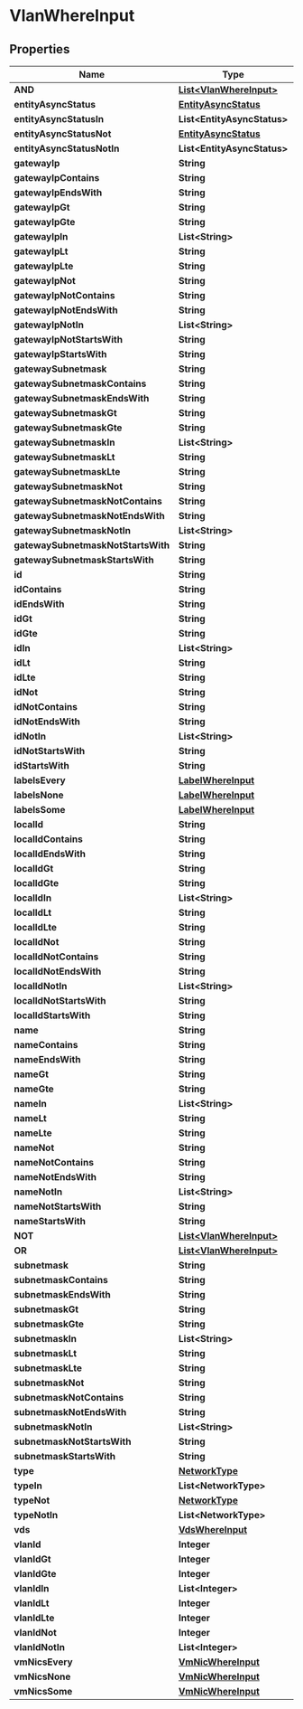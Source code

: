

# VlanWhereInput


## Properties

Name | Type | Description | Notes
------------ | ------------- | ------------- | -------------
**AND** | [**List&lt;VlanWhereInput&gt;**](VlanWhereInput.md) |  |  [optional]
**entityAsyncStatus** | [**EntityAsyncStatus**](EntityAsyncStatus.md) |  |  [optional]
**entityAsyncStatusIn** | **List&lt;EntityAsyncStatus&gt;** |  |  [optional]
**entityAsyncStatusNot** | [**EntityAsyncStatus**](EntityAsyncStatus.md) |  |  [optional]
**entityAsyncStatusNotIn** | **List&lt;EntityAsyncStatus&gt;** |  |  [optional]
**gatewayIp** | **String** |  |  [optional]
**gatewayIpContains** | **String** |  |  [optional]
**gatewayIpEndsWith** | **String** |  |  [optional]
**gatewayIpGt** | **String** |  |  [optional]
**gatewayIpGte** | **String** |  |  [optional]
**gatewayIpIn** | **List&lt;String&gt;** |  |  [optional]
**gatewayIpLt** | **String** |  |  [optional]
**gatewayIpLte** | **String** |  |  [optional]
**gatewayIpNot** | **String** |  |  [optional]
**gatewayIpNotContains** | **String** |  |  [optional]
**gatewayIpNotEndsWith** | **String** |  |  [optional]
**gatewayIpNotIn** | **List&lt;String&gt;** |  |  [optional]
**gatewayIpNotStartsWith** | **String** |  |  [optional]
**gatewayIpStartsWith** | **String** |  |  [optional]
**gatewaySubnetmask** | **String** |  |  [optional]
**gatewaySubnetmaskContains** | **String** |  |  [optional]
**gatewaySubnetmaskEndsWith** | **String** |  |  [optional]
**gatewaySubnetmaskGt** | **String** |  |  [optional]
**gatewaySubnetmaskGte** | **String** |  |  [optional]
**gatewaySubnetmaskIn** | **List&lt;String&gt;** |  |  [optional]
**gatewaySubnetmaskLt** | **String** |  |  [optional]
**gatewaySubnetmaskLte** | **String** |  |  [optional]
**gatewaySubnetmaskNot** | **String** |  |  [optional]
**gatewaySubnetmaskNotContains** | **String** |  |  [optional]
**gatewaySubnetmaskNotEndsWith** | **String** |  |  [optional]
**gatewaySubnetmaskNotIn** | **List&lt;String&gt;** |  |  [optional]
**gatewaySubnetmaskNotStartsWith** | **String** |  |  [optional]
**gatewaySubnetmaskStartsWith** | **String** |  |  [optional]
**id** | **String** |  |  [optional]
**idContains** | **String** |  |  [optional]
**idEndsWith** | **String** |  |  [optional]
**idGt** | **String** |  |  [optional]
**idGte** | **String** |  |  [optional]
**idIn** | **List&lt;String&gt;** |  |  [optional]
**idLt** | **String** |  |  [optional]
**idLte** | **String** |  |  [optional]
**idNot** | **String** |  |  [optional]
**idNotContains** | **String** |  |  [optional]
**idNotEndsWith** | **String** |  |  [optional]
**idNotIn** | **List&lt;String&gt;** |  |  [optional]
**idNotStartsWith** | **String** |  |  [optional]
**idStartsWith** | **String** |  |  [optional]
**labelsEvery** | [**LabelWhereInput**](LabelWhereInput.md) |  |  [optional]
**labelsNone** | [**LabelWhereInput**](LabelWhereInput.md) |  |  [optional]
**labelsSome** | [**LabelWhereInput**](LabelWhereInput.md) |  |  [optional]
**localId** | **String** |  |  [optional]
**localIdContains** | **String** |  |  [optional]
**localIdEndsWith** | **String** |  |  [optional]
**localIdGt** | **String** |  |  [optional]
**localIdGte** | **String** |  |  [optional]
**localIdIn** | **List&lt;String&gt;** |  |  [optional]
**localIdLt** | **String** |  |  [optional]
**localIdLte** | **String** |  |  [optional]
**localIdNot** | **String** |  |  [optional]
**localIdNotContains** | **String** |  |  [optional]
**localIdNotEndsWith** | **String** |  |  [optional]
**localIdNotIn** | **List&lt;String&gt;** |  |  [optional]
**localIdNotStartsWith** | **String** |  |  [optional]
**localIdStartsWith** | **String** |  |  [optional]
**name** | **String** |  |  [optional]
**nameContains** | **String** |  |  [optional]
**nameEndsWith** | **String** |  |  [optional]
**nameGt** | **String** |  |  [optional]
**nameGte** | **String** |  |  [optional]
**nameIn** | **List&lt;String&gt;** |  |  [optional]
**nameLt** | **String** |  |  [optional]
**nameLte** | **String** |  |  [optional]
**nameNot** | **String** |  |  [optional]
**nameNotContains** | **String** |  |  [optional]
**nameNotEndsWith** | **String** |  |  [optional]
**nameNotIn** | **List&lt;String&gt;** |  |  [optional]
**nameNotStartsWith** | **String** |  |  [optional]
**nameStartsWith** | **String** |  |  [optional]
**NOT** | [**List&lt;VlanWhereInput&gt;**](VlanWhereInput.md) |  |  [optional]
**OR** | [**List&lt;VlanWhereInput&gt;**](VlanWhereInput.md) |  |  [optional]
**subnetmask** | **String** |  |  [optional]
**subnetmaskContains** | **String** |  |  [optional]
**subnetmaskEndsWith** | **String** |  |  [optional]
**subnetmaskGt** | **String** |  |  [optional]
**subnetmaskGte** | **String** |  |  [optional]
**subnetmaskIn** | **List&lt;String&gt;** |  |  [optional]
**subnetmaskLt** | **String** |  |  [optional]
**subnetmaskLte** | **String** |  |  [optional]
**subnetmaskNot** | **String** |  |  [optional]
**subnetmaskNotContains** | **String** |  |  [optional]
**subnetmaskNotEndsWith** | **String** |  |  [optional]
**subnetmaskNotIn** | **List&lt;String&gt;** |  |  [optional]
**subnetmaskNotStartsWith** | **String** |  |  [optional]
**subnetmaskStartsWith** | **String** |  |  [optional]
**type** | [**NetworkType**](NetworkType.md) |  |  [optional]
**typeIn** | **List&lt;NetworkType&gt;** |  |  [optional]
**typeNot** | [**NetworkType**](NetworkType.md) |  |  [optional]
**typeNotIn** | **List&lt;NetworkType&gt;** |  |  [optional]
**vds** | [**VdsWhereInput**](VdsWhereInput.md) |  |  [optional]
**vlanId** | **Integer** |  |  [optional]
**vlanIdGt** | **Integer** |  |  [optional]
**vlanIdGte** | **Integer** |  |  [optional]
**vlanIdIn** | **List&lt;Integer&gt;** |  |  [optional]
**vlanIdLt** | **Integer** |  |  [optional]
**vlanIdLte** | **Integer** |  |  [optional]
**vlanIdNot** | **Integer** |  |  [optional]
**vlanIdNotIn** | **List&lt;Integer&gt;** |  |  [optional]
**vmNicsEvery** | [**VmNicWhereInput**](VmNicWhereInput.md) |  |  [optional]
**vmNicsNone** | [**VmNicWhereInput**](VmNicWhereInput.md) |  |  [optional]
**vmNicsSome** | [**VmNicWhereInput**](VmNicWhereInput.md) |  |  [optional]




